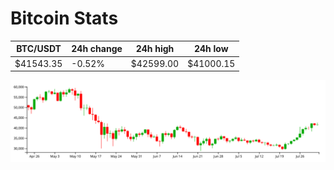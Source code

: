 # Bitcoin Stats

BTC/USDT|24h change|24h high|24h low|
|---|---|---|---|
|$41543.35|-0.52%|$42599.00|$41000.15|

<img src="./chart.svg">
